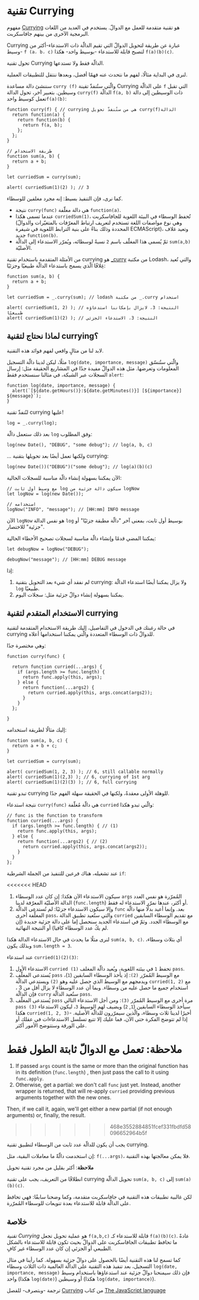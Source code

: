 # تقنية Currying

مفهوم [Currying](https://en.wikipedia.org/wiki/Currying) هو تقنية متقدمة للعمل مع الدوالّ. يستخدم في العديد من اللغات البرمجية الآخرى من بينهم جافاسكربت.

Currying عبارة عن طريقة لتحويل الدوالّ التي تقيم الدالّة ذات الاستدعاء-أكثر من وسيط- `f (a، b، c)‎` لتصبح قابلة للاستدعاء -بوسيط واحد- هكذا `f(a)(b)(c)‎`.

تحول تقنية Currying الدالّة فقط ولا تستدعها.

لنرى في البداية مثالًا، لفهم ما نتحدث عنه فهمًا أفضل، وبعدها ننتقل للتطبيقات العملية.

سننشئ دالة مساعدة `curry (f)‎` والّتي ستُنفذّ تقينة Currying على الدالّة `f` التي تقبل وسيطين. بتعبير آخر، تحول الدالة `curry(f)‎` الدالّة `f(a, b)‎` ذات الوسيطين إلى دالة تعمل كوسيط واحد`f(a)(b)‎`:

```
function curry(f) { // ‫الدالةcurry(f)‎ هي من ستُنفذّ تحويل currying 
  return function(a) {
    return function(b) {
      return f(a, b);
    };
  };
}

// طريقة الاستخدام
function sum(a, b) {
  return a + b;
}

let curriedSum = curry(sum);

alert( curriedSum(1)(2) ); // 3
```

كما نرى، فإن التنفيذ بسيط: إنه مجرد مغلفين للوسطاء.

- نتيجة `curry(func)‎` هي دالة مغلّفة `function(a)‎`.
- عندما تسمى هكذا `curriedSum(1)‎`، تُحفظ الوسطاء في البيئة اللغوية للجافاسكربت (وهي نوع مواصفات اللغة تستخدم لتعريف ارتباط المعرّفات بالمتغيّرات والدوالّ المحددة وذلك بناءً على بنية الترابط اللغوية في شيفرة ECMAScript)، وتعيد غلاف جديد `function(b)‎`.
- ثمّ يُسمى هذا المغلّف باسم `2` نسبةً لوسطائه، ويُمرّر الاستدعاء إلى الدالّة `sum(a,b)‎` الأصليّة.

من الأمثلة المتقدمة باستخدام تقنية currying هو [_curry](https://lodash.com/docs#curry) من مكتبة Lodash، والتي تُعيد غِلافًا الّذي يسمح باستدعاء الدالّة طبيعيًا وجزئيًا:

```
function sum(a, b) {
  return a + b;
}

let curriedSum = _.curry(sum); // ‫استخدام ‎_.curry من مكتبة lodash

alert( curriedSum(1, 2) ); // ‫النتيجة: 3، لايزال بإمكاننا استدعاؤه طبيعيًا
alert( curriedSum(1)(2) ); // ‫النتيجة: 3، الاستدعاء الجزئي
```

## لماذا نحتاج لتقنية currying؟

لابد لنا من مثالٍ واقعي لفهم فوائد هذه التقنية.

مثلًا، ليكن لدينا دالّة التسجيل `log(date, importance, message)‎` والّتي ستُنسّق المعلومات وتعرضها. مثل هذه الدوالّ مفيدة جدًا في المشاريع الحقيقة مثل: إرسال السجلات عبر الشبكة، في مثالنا سنستخدم فقط `alert`:


```
function log(date, importance, message) {
  alert(`[${date.getHours()}:${date.getMinutes()}] [${importance}] ${message}`);
}
```
لنُنفذّ تقنية currying عليها!

```
log = _.curry(log);
```

بعد ذلك ستعمل دالّة `log` وفق المطلوب:

```
log(new Date(), "DEBUG", "some debug"); // log(a, b, c)
```
... ولكنها تعمل أيضًا بعد تحويلها بتقنية currying:

```
log(new Date())("DEBUG")("some debug"); // log(a)(b)(c)
```
الآن يمكننا بسهولة إنشاء دالّة مناسبة للسجلات الحالية:

```
// ‫logNow سيكون دالة جزئية من log مع وسيط أول ثابت
let logNow = log(new Date());

// استخدامه
logNow("INFO", "message"); // [HH:mm] INFO message
```

الآن `logNow` هو نفس الدالة `log` بوسيط أول ثابت، بمعنى آخر "دالّة مطبقة جزئيًا" أو "جزئية" للاختصار.

يمكننا المضي قدمًا وإنشاء دالّة مناسبة لسجلات تصحيح الأخطاء الحالية:

```
let debugNow = logNow("DEBUG");

debugNow("message"); // [HH:mm] DEBUG message
```

إذا:

1. لم نفقد أي شيء بعد التحويل بتقنية currying: ولا يزال يمكننا أيضًا استدعاء الدالّة `log` طبيعيًا.
2. يمكننا بسهولة إنشاء دوالّ جزئية مثل: سجلات اليوم.

## الاستخدام المتقدم لتقنية currying

في حالة رغبتك في الدخول في التفاصيل، إليك طريقة الاستخدام المتقدمة لتقنية currying للدوالّ ذات الوسطاء المتعددة والّتي يمكننا استخدامها أعلاه.

وهي مختصرة جدًا:

```
function curry(func) {

  return function curried(...args) {
    if (args.length >= func.length) {
      return func.apply(this, args);
    } else {
      return function(...args2) {
        return curried.apply(this, args.concat(args2));
      }
    }
  };

}
```

إليك مثالًا لطريقة استخدامه:

```
function sum(a, b, c) {
  return a + b + c;
}

let curriedSum = curry(sum);

alert( curriedSum(1, 2, 3) ); // 6, still callable normally
alert( curriedSum(1)(2,3) ); // 6, currying of 1st arg
alert( curriedSum(1)(2)(3) ); // 6, full currying
```

تبدو تقنية currying للوهلة الأولى معقدةً، ولكنها في الحقيقة سهلة الفهم جدًا.

نتيجة استدعاء `curry(func)‎` هي دالّة مُغلّفة `curried` والّتي تبدو هكذا:

```
// func is the function to transform
function curried(...args) {
  if (args.length >= func.length) { // (1)
    return func.apply(this, args);
  } else {
    return function(...args2) { // (2)
      return curried.apply(this, args.concat(args2));
    }
  }
};
```

عند تشغيله، هناك فرعين للتنفيذ من الجملة الشرطية `if`:

<<<<<<< HEAD
1. سيكون الاستدعاء الآن هكذا: إن كان عدد الوسطاء `args` المُمرّرة هو نفس العدد الدالة الأصليّة المعرّفة لدينا (`func.length`) أو أكثر، عندها نمرّر الاستدعاء له فقط.
2. وإلا سيكون الاستدعاء جزئيًا: لم تُستدعى الدالّة `func` بعد. وإنما أعيد بدلًا منها دالّة المغلِّفة أخرى `pass`، والتي ستُعيد تطبيق الدالة `curried` مع تقديم الوسطاء السابقين مع الوسطاء الجدد. وثمّ في استدعاء الجديد سنحصل إما على دالة جزئية جديدة (إن لم يكُ عدد الوسطاء كافيا) أو النتيجة النهائية.

لنرى مثلًا ما يحدث في حال الاستدعاء الدالة هكذا `sum(a, b, c)‎`. أي بثلاث وسطاء، وبذلك يكون `sum.length = 3`.

عند استدعاء `curried(1)(2)(3)‎`:

1. الاستدعاء الأول `curried (1)‎` تحفظ `1` في بيئته اللغوية، ويُعيد دالّة المغلف `pass`.
2. يُستدعى المغلّف `pass` مع الوسيط المُمرّر `(2)`: إذ يأخذ الوسطاء السابقين (`1`)، ويدمجهم مع الوسيط الذي حصل عليه وهو `(2)` ويستدعي الدالّة `curried(1, 2)‎` مع استخدام جميع ما حصل عليه من وسطاء. وبما أن عدد الوسطاء لا يزال أقل من 3 ، فإن الدالّة `curry` ستُعيد الدالّة `pass`.
3. يُستدعى المغلّف `pass` مرة أخرى مع الوسيط المُمرّر `(3)`: ومن أجل الاستدعاء التالي `pass (3)‎` سيأخذ الوسطاء السابقين (`1`,  `2`) ويضيف لهم الوسيط `3`، ليكون الاستدعاء هكذا `curried(1, 2, 3)‎`- أخيرًا لدينا ثلاث وسطاء، والّذين سيمرّرون للدالّة الأصلية.
إذا لم تتوضح الفكرة حتى الآن، فما عليك إلا تتبع تسلسل الاستدعاءات في عقلك أو على الورقة وستتوضح الأمور أكثر.

**ملاحظة**: تعمل مع الدوالّ ثابتة الطول فقط
=======
1. If passed `args` count is the same or more than the original function has in its definition (`func.length`) , then just pass the call to it using `func.apply`. 
2. Otherwise, get a partial: we don't call `func` just yet. Instead, another wrapper is returned, that will re-apply `curried` providing previous arguments together with the new ones. 

Then, if we call it, again, we'll get either a new partial (if not enough arguments) or, finally, the result.
>>>>>>> 468e3552884851fcef331fbdfd58096652964b5f

يجب أن يكون للدالّة عدد ثابت من الوسطاء لتطبيق تقنية currying.

إن استخدمت دالّةّ ما معاملات البقية، مثل: `f(...args)‎`، فلا يمكن معالجتها بهذه التقنية.

**ملاحظة**: أكثر بقليل من مجرد تقنية تحويل

انطلاقًا من التعريف، يجب على تقنية currying تحويل الدالّة `sum(a, b, c)‎` إلى `sum(a)(b)(c)‎`.

لكن غالبية تطبيقات هذه التقنية في جافاسكربت متقدمة، وكما وضحنا سابقًا: فهي تحافظ على الدالّة قابلة للاستدعاء بعدة تنويعات للوسطاء المُمرّرة.

## خلاصة

_تقنية Currying_ هو عملية تحويل تجعل `f(a,b,c)` قابلة للاستدعاء كـ `f(a)(b)(c)‎`. عادةً ما تحافظ تطبيقات الجافاسكربت على الدوالّ بحيث تكون قابلة للاستدعاء بالشكل الطبيعي أو الجزئي إن كان عدد الوسطاء غير كافٍ.

كما تسمح لنا هذه التقنية أيضًا بالحصول على دوالّ جزئية بسهولة. كما رأينا في مثال التسجيل، بعد تنفيذ هذه التقنية على الدالّة العالمية ذات الثلاث وسطاء `log(date, importance, message)‎` فإن ذلك سيمنحنا دوالّ جزئية عند استدعاؤها باستخدام وسيط واحد (هكذا `log(date)‎`) أو وسيطين (هكذا `log(date, importance)‎`).

ترجمة -وبتصرف- للفصل [Currying](https://javascript.info/currying-partials) من كتاب [The JavaScript language](https://javascript.info/js)
